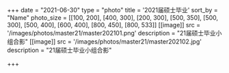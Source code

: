 +++
date = "2021-06-30"
type = "photo"
title = '2021届硕士毕业'
sort_by = "Name"
photo_size = [[100, 200], [400, 300], [200, 300], [500, 350], [500, 300], [500, 400], [600, 400], [800, 450], [800, 533]]
[[image]]
src = '/images/photos/master21/master202101.png'
description = "21届硕士毕业小组合影"
[[image]]
src = '/images/photos/master21/master202102.jpg'
description = "21届硕士毕业小组合影"

+++